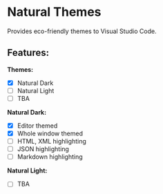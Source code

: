 # Natural Themes

Provides eco-friendly themes to Visual Studio Code.

## Features:

**Themes:**

- [x] Natural Dark
- [ ] Natural Light
- [ ] TBA

**Natural Dark:**

- [x] Editor themed
- [x] Whole window themed
- [ ] HTML, XML highlighting
- [ ] JSON highlighting
- [ ] Markdown highlighting

**Natural Light:**

- [ ] TBA
